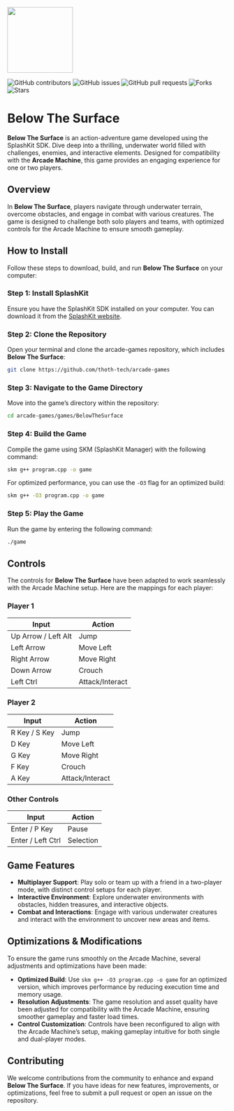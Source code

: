 <p align="left">
    <img width="150px" src="https://github.com/thoth-tech/.github/blob/main/images/splashkit.png"/>
</p>

![GitHub contributors](https://img.shields.io/github/contributors/thoth-tech/below-the-surface?label=Contributors&color=F5A623)
![GitHub issues](https://img.shields.io/github/issues/thoth-tech/below-the-surface?label=Issues&color=F5A623)
![GitHub pull requests](https://img.shields.io/github/issues-pr/thoth-tech/below-the-surface?label=Pull%20Requests&color=F5A623)
![Forks](https://img.shields.io/github/forks/thoth-tech/below-the-surface?label=Forks&color=F5A623)
![Stars](https://img.shields.io/github/stars/thoth-tech/below-the-surface?label=Stars&color=F5A623)

# Below The Surface

**Below The Surface** is an action-adventure game developed using the SplashKit SDK. Dive deep into a thrilling, underwater world filled with challenges, enemies, and interactive elements. Designed for compatibility with the **Arcade Machine**, this game provides an engaging experience for one or two players.

## Overview

In **Below The Surface**, players navigate through underwater terrain, overcome obstacles, and engage in combat with various creatures. The game is designed to challenge both solo players and teams, with optimized controls for the Arcade Machine to ensure smooth gameplay.

## How to Install

Follow these steps to download, build, and run **Below The Surface** on your computer:

### Step 1: Install SplashKit

Ensure you have the SplashKit SDK installed on your computer. You can download it from the [SplashKit website](https://www.splashkit.io/installation).

### Step 2: Clone the Repository

Open your terminal and clone the arcade-games repository, which includes **Below The Surface**:

```bash
git clone https://github.com/thoth-tech/arcade-games
```

### Step 3: Navigate to the Game Directory

Move into the game’s directory within the repository:

```bash
cd arcade-games/games/BelowTheSurface
```

### Step 4: Build the Game

Compile the game using SKM (SplashKit Manager) with the following command:

```bash
skm g++ program.cpp -o game
```

For optimized performance, you can use the `-O3` flag for an optimized build:

```bash
skm g++ -O3 program.cpp -o game
```

### Step 5: Play the Game

Run the game by entering the following command:

```bash
./game
```

## Controls

The controls for **Below The Surface** have been adapted to work seamlessly with the Arcade Machine setup. Here are the mappings for each player:

### Player 1

| Input                | Action             |
|----------------------|--------------------|
| Up Arrow / Left Alt  | Jump               |
| Left Arrow           | Move Left          |
| Right Arrow          | Move Right         |
| Down Arrow           | Crouch             |
| Left Ctrl            | Attack/Interact    |

### Player 2

| Input                | Action             |
|----------------------|--------------------|
| R Key / S Key        | Jump               |
| D Key                | Move Left          |
| G Key                | Move Right         |
| F Key                | Crouch             |
| A Key                | Attack/Interact    |

### Other Controls

| Input               | Action             |
|---------------------|--------------------|
| Enter / P Key       | Pause              |
| Enter / Left Ctrl   | Selection          |

## Game Features

- **Multiplayer Support**: Play solo or team up with a friend in a two-player mode, with distinct control setups for each player.
- **Interactive Environment**: Explore underwater environments with obstacles, hidden treasures, and interactive objects.
- **Combat and Interactions**: Engage with various underwater creatures and interact with the environment to uncover new areas and items.

## Optimizations & Modifications

To ensure the game runs smoothly on the Arcade Machine, several adjustments and optimizations have been made:

- **Optimized Build**: Use `skm g++ -O3 program.cpp -o game` for an optimized version, which improves performance by reducing execution time and memory usage.
- **Resolution Adjustments**: The game resolution and asset quality have been adjusted for compatibility with the Arcade Machine, ensuring smoother gameplay and faster load times.
- **Control Customization**: Controls have been reconfigured to align with the Arcade Machine’s setup, making gameplay intuitive for both single and dual-player modes.

## Contributing

We welcome contributions from the community to enhance and expand **Below The Surface**. If you have ideas for new features, improvements, or optimizations, feel free to submit a pull request or open an issue on the repository.
